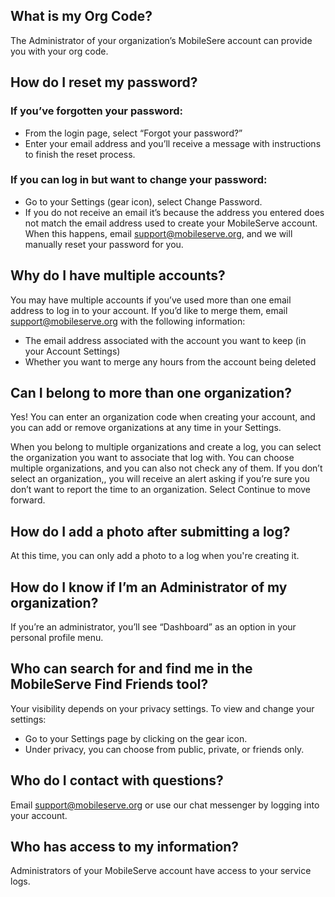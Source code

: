 ## What is my Org Code?

The Administrator of your organization’s MobileSere account can provide you with your org code.

## How do I reset my password?

### If you’ve forgotten your password:

  - From the login page, select “Forgot your password?”
  - Enter your email address and you’ll receive a message with instructions to finish the reset process.

### If you can log in but want to change your password:

- Go to your Settings (gear icon), select Change Password.
- If you do not receive an email it’s because the address you entered does not match the email address used to create your MobileServe account. When this happens, email support@mobileserve.org, and we will manually reset your password for you.

## Why do I have multiple accounts?

You may have multiple accounts if you’ve used more than one email address to log in to your account. If you’d like to merge them, email support@mobileserve.org with the following information:

- The email address associated with the account you want to keep (in your Account Settings)
- Whether you want to merge any hours from the account being deleted

## Can I belong to more than one organization?

Yes! You can enter an organization code when creating your account, and you can add or remove organizations at any time in your Settings.

When you belong to multiple organizations and create a log, you can select the organization you want to associate that log with. You can choose multiple organizations, and you can also not check any of them. If you don’t select an organization,, you will receive an alert asking if you’re sure you don’t want to report the time to an organization. Select Continue to move forward.

## How do I add a photo after submitting a log?

At this time, you can only add a photo to a log when you're creating it.

## How do I know if I’m an Administrator of my organization?

If you’re an administrator, you’ll see “Dashboard” as an option in your personal profile menu.

## Who can search for and find me in the MobileServe Find Friends tool?

Your visibility depends on your privacy settings. To view and change your settings:

- Go to your Settings page by clicking on the gear icon.
- Under privacy, you can choose from public, private, or friends only.

## Who do I contact with questions?

Email support@mobileserve.org or use our chat messenger by logging into your account.

## Who has access to my information?

Administrators of your MobileServe account have access to your service logs.
